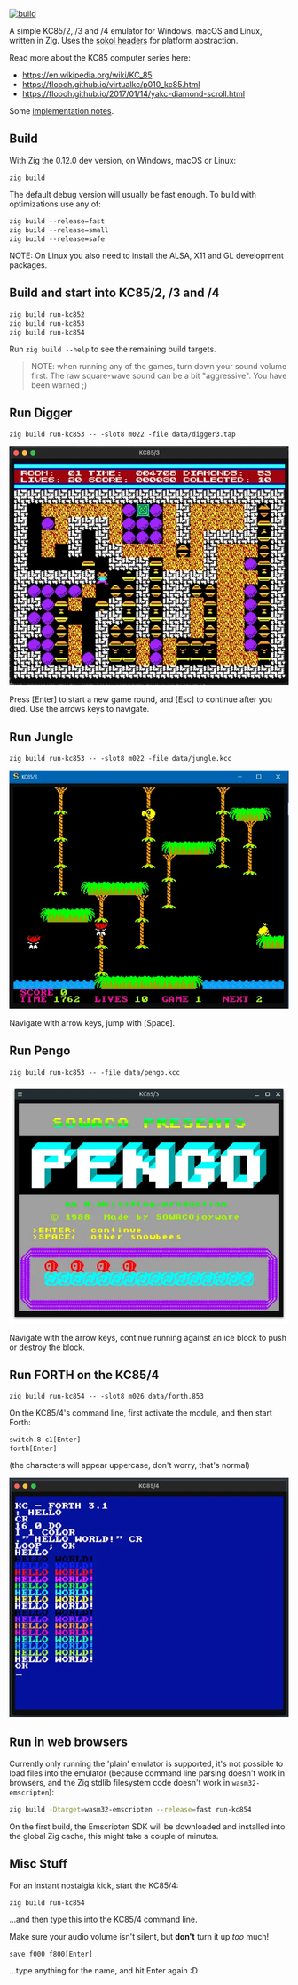 [![build](https://github.com/floooh/kc85.zig/actions/workflows/main.yml/badge.svg)](https://github.com/floooh/kc85.zig/actions/workflows/main.yml)

A simple KC85/2, /3 and /4 emulator for Windows, macOS and Linux, written in Zig. Uses the [sokol headers](https://github.com/floooh/sokol) for platform abstraction.

Read more about the KC85 computer series here:

- https://en.wikipedia.org/wiki/KC_85
- https://floooh.github.io/virtualkc/p010_kc85.html
- https://floooh.github.io/2017/01/14/yakc-diamond-scroll.html

Some [implementation notes](https://github.com/floooh/kc85.zig/blob/main/IMPLEMENTATION.md).

## Build

With Zig the 0.12.0 dev version, on Windows, macOS or Linux:
```
zig build
```
The default debug version will usually be fast enough. To build with optimizations use any of:

```
zig build --release=fast
zig build --release=small
zig build --release=safe
```
NOTE: On Linux you also need to install the ALSA, X11 and GL development packages.

## Build and start into KC85/2, /3 and /4

```
zig build run-kc852
zig build run-kc853
zig build run-kc854
```

Run ```zig build --help``` to see the remaining build targets.

> NOTE: when running any of the games, turn down your sound volume first. The raw square-wave sound can be a bit "aggressive". You have been warned ;)

## Run Digger

```
zig build run-kc853 -- -slot8 m022 -file data/digger3.tap
```
![Digger Screenshot](screenshots/digger.webp)

Press [Enter] to start a new game round, and [Esc] to continue
after you died. Use the arrows keys to navigate.

## Run Jungle
```
zig build run-kc853 -- -slot8 m022 -file data/jungle.kcc
```
![Jungle Screenshot](screenshots/jungle.webp)

Navigate with arrow keys, jump with [Space].

## Run Pengo
```
zig build run-kc853 -- -file data/pengo.kcc
```
![Pengo Screenshot](screenshots/pengo.webp)

Navigate with the arrow keys, continue running against
an ice block to push or destroy the block.

## Run FORTH on the KC85/4
```
zig build run-kc854 -- -slot8 m026 data/forth.853
```

On the KC85/4's command line, first activate the module,
and then start Forth:

```
switch 8 c1[Enter]
forth[Enter]
```
(the characters will appear uppercase, don't worry, that's normal)

![FORTH Screenshot](screenshots/forth.webp)

## Run in web browsers

Currently only running the 'plain' emulator is supported, it's not possible
to load files into the emulator (because command line parsing doesn't work
in browsers, and the Zig stdlib filesystem code doesn't work in
`wasm32-emscripten`):

```bash
zig build -Dtarget=wasm32-emscripten --release=fast run-kc854
```

On the first build, the Emscripten SDK will be downloaded and installed into
the global Zig cache, this might take a couple of minutes.

## Misc Stuff

For an instant nostalgia kick, start the KC85/4:

```
zig build run-kc854
```

...and then type this into the KC85/4 command line.

Make sure your audio volume isn't silent, but **don't** turn it up *too* much!

```
save f000 f800[Enter]
```
...type anything for the name, and hit Enter again :D
